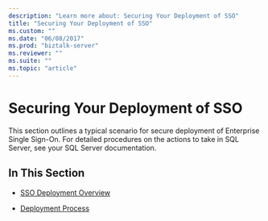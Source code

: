 ```yaml
---
description: "Learn more about: Securing Your Deployment of SSO"
title: "Securing Your Deployment of SSO"
ms.custom: ""
ms.date: "06/08/2017"
ms.prod: "biztalk-server"
ms.reviewer: ""
ms.suite: ""
ms.topic: "article"
---
```

# Securing Your Deployment of SSO
This section outlines a typical scenario for secure deployment of Enterprise Single Sign-On. For detailed procedures on the actions to take in SQL Server, see your SQL Server documentation.  
  
## In This Section  
  
-   [SSO Deployment Overview](../core/sso-deployment-overview.md)  
  
-   [Deployment Process](../core/deployment-process.md)
